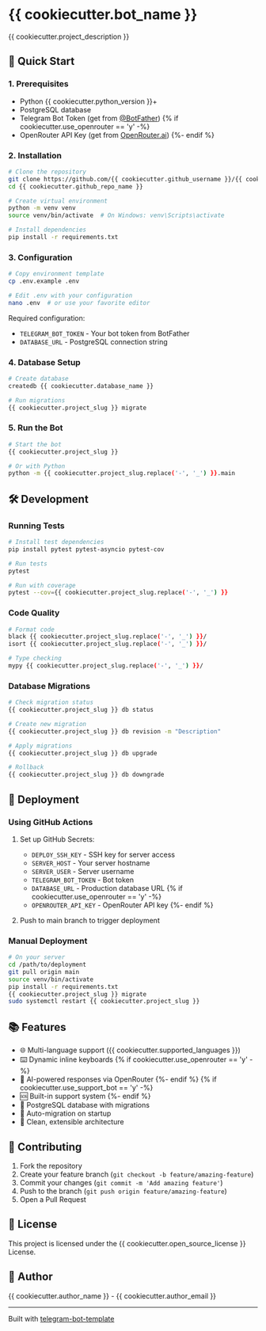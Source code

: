 # {{ cookiecutter.bot_name }}

{{ cookiecutter.project_description }}

## 🚀 Quick Start

### 1. Prerequisites

- Python {{ cookiecutter.python_version }}+
- PostgreSQL database
- Telegram Bot Token (get from [@BotFather](https://t.me/botfather))
{% if cookiecutter.use_openrouter == 'y' -%}
- OpenRouter API Key (get from [OpenRouter.ai](https://openrouter.ai))
{%- endif %}

### 2. Installation

```bash
# Clone the repository
git clone https://github.com/{{ cookiecutter.github_username }}/{{ cookiecutter.github_repo_name }}.git
cd {{ cookiecutter.github_repo_name }}

# Create virtual environment
python -m venv venv
source venv/bin/activate  # On Windows: venv\Scripts\activate

# Install dependencies
pip install -r requirements.txt
```

### 3. Configuration

```bash
# Copy environment template
cp .env.example .env

# Edit .env with your configuration
nano .env  # or use your favorite editor
```

Required configuration:
- `TELEGRAM_BOT_TOKEN` - Your bot token from BotFather
- `DATABASE_URL` - PostgreSQL connection string

### 4. Database Setup

```bash
# Create database
createdb {{ cookiecutter.database_name }}

# Run migrations
{{ cookiecutter.project_slug }} migrate
```

### 5. Run the Bot

```bash
# Start the bot
{{ cookiecutter.project_slug }}

# Or with Python
python -m {{ cookiecutter.project_slug.replace('-', '_') }}.main
```

## 🛠️ Development

### Running Tests

```bash
# Install test dependencies
pip install pytest pytest-asyncio pytest-cov

# Run tests
pytest

# Run with coverage
pytest --cov={{ cookiecutter.project_slug.replace('-', '_') }}
```

### Code Quality

```bash
# Format code
black {{ cookiecutter.project_slug.replace('-', '_') }}/
isort {{ cookiecutter.project_slug.replace('-', '_') }}/

# Type checking
mypy {{ cookiecutter.project_slug.replace('-', '_') }}/
```

### Database Migrations

```bash
# Check migration status
{{ cookiecutter.project_slug }} db status

# Create new migration
{{ cookiecutter.project_slug }} db revision -m "Description"

# Apply migrations
{{ cookiecutter.project_slug }} db upgrade

# Rollback
{{ cookiecutter.project_slug }} db downgrade
```

## 🚀 Deployment

### Using GitHub Actions

1. Set up GitHub Secrets:
   - `DEPLOY_SSH_KEY` - SSH key for server access
   - `SERVER_HOST` - Your server hostname
   - `SERVER_USER` - Server username
   - `TELEGRAM_BOT_TOKEN` - Bot token
   - `DATABASE_URL` - Production database URL
{% if cookiecutter.use_openrouter == 'y' -%}
   - `OPENROUTER_API_KEY` - OpenRouter API key
{%- endif %}

2. Push to main branch to trigger deployment

### Manual Deployment

```bash
# On your server
cd /path/to/deployment
git pull origin main
source venv/bin/activate
pip install -r requirements.txt
{{ cookiecutter.project_slug }} migrate
sudo systemctl restart {{ cookiecutter.project_slug }}
```

## 📚 Features

- 🌐 Multi-language support ({{ cookiecutter.supported_languages }})
- ⌨️ Dynamic inline keyboards
{% if cookiecutter.use_openrouter == 'y' -%}
- 🤖 AI-powered responses via OpenRouter
{%- endif %}
{% if cookiecutter.use_support_bot == 'y' -%}
- 🆘 Built-in support system
{%- endif %}
- 💾 PostgreSQL database with migrations
- 🔄 Auto-migration on startup
- 📝 Clean, extensible architecture

## 🤝 Contributing

1. Fork the repository
2. Create your feature branch (`git checkout -b feature/amazing-feature`)
3. Commit your changes (`git commit -m 'Add amazing feature'`)
4. Push to the branch (`git push origin feature/amazing-feature`)
5. Open a Pull Request

## 📄 License

This project is licensed under the {{ cookiecutter.open_source_license }} License.

## 👤 Author

{{ cookiecutter.author_name }} - {{ cookiecutter.author_email }}

---

Built with [telegram-bot-template](https://github.com/hustlestar/tg-bot-template)